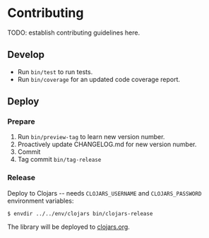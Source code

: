 # Contributing

TODO: establish contributing guidelines here.

## Develop

* Run `bin/test` to run tests.
* Run `bin/coverage` for an updated code coverage report.

## Deploy

### Prepare

1. Run `bin/preview-tag` to learn new version number.
2. Proactively update CHANGELOG.md for new version number.
3. Commit
4. Tag commit `bin/tag-release`

### Release

Deploy to Clojars -- needs `CLOJARS_USERNAME` and `CLOJARS_PASSWORD` environment
variables:

    $ envdir ../../env/clojars bin/clojars-release

The library will be deployed to [clojars.org][clojars].

[clojars]: https://clojars.org/com.github.mainej/f-form
